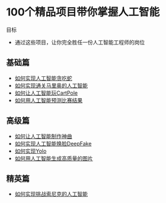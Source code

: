 # 100个精品项目带你掌握人工智能

目标
- 通过这些项目，让你完全胜任一份人工智能工程师的岗位

## 基础篇

- [如何实现人工智能贪吃蛇](AISnake/README.md)
- [如何实现通关马里奥的人工智能](Mario/README.md)
- [如何让人工智能玩CartPole](CartPole/README.md)
- [如何用人工智能预测比赛结果](WinningTeam/README.md)

## 高级篇

- [如何让人工智能制作神曲](Music/README.md)
- [如何实现人工智能换脸DeepFake](DeepFake/README.md)
- [如何实现Yolo](Yolo/README.md)
- [如何用人工智能生成高质量的图片](HighQualityImage/README.md)


## 精英篇

- [如何实现挑战索尼克的人工智能](RetroContest/README.md)
